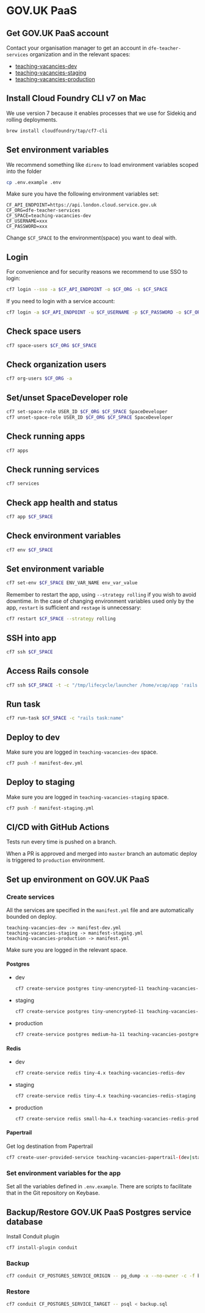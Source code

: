 # GOV.UK PaaS

## Get GOV.UK PaaS account
Contact your organisation manager to get an account in `dfe-teacher-services` organization and in the relevant spaces:

- [teaching-vacancies-dev](https://teaching-vacancies-dev.london.cloudapps.digital)
- [teaching-vacancies-staging](https://tvs.staging.dxw.net)
- [teaching-vacancies-production](https://teaching-vacancies.service.gov.uk)

## Install Cloud Foundry CLI v7 on Mac
We use version 7 because it enables processes that we use for Sidekiq and rolling deployments.

```bash
brew install cloudfoundry/tap/cf7-cli
```

## Set environment variables
We recommend something like `direnv` to load environment variables scoped into the folder

```bash
cp .env.example .env
```

Make sure you have the following environment variables set:

```
CF_API_ENDPOINT=https://api.london.cloud.service.gov.uk
CF_ORG=dfe-teacher-services
CF_SPACE=teaching-vacancies-dev
CF_USERNAME=xxx
CF_PASSWORD=xxx
```

Change `$CF_SPACE` to the environment(space) you want to deal with.

## Login
For convenience and for security reasons we recommend to use SSO to login:

```bash
cf7 login --sso -a $CF_API_ENDPOINT -o $CF_ORG -s $CF_SPACE
```

If you need to login with a service account:

```bash
cf7 login -a $CF_API_ENDPOINT -u $CF_USERNAME -p $CF_PASSWORD -o $CF_ORG -s $CF_SPACE
```

## Check space users
```bash
cf7 space-users $CF_ORG $CF_SPACE
```

## Check organization users
```bash
cf7 org-users $CF_ORG -a
```

## Set/unset SpaceDeveloper role
```bash
cf7 set-space-role USER_ID $CF_ORG $CF_SPACE SpaceDeveloper
cf7 unset-space-role USER_ID $CF_ORG $CF_SPACE SpaceDeveloper
```

## Check running apps
```bash
cf7 apps
```

## Check running services
```bash
cf7 services
```

## Check app health and status
```bash
cf7 app $CF_SPACE
```

## Check environment variables
```bash
cf7 env $CF_SPACE
```

## Set environment variable
```bash
cf7 set-env $CF_SPACE ENV_VAR_NAME env_var_value
```
Remember to restart the app, using `--strategy rolling` if you wish to avoid downtime. In the case of changing environment variables used only by the app, `restart` is sufficient and `restage` is unnecessary:
```bash
cf7 restart $CF_SPACE --strategy rolling
```

## SSH into app
```bash
cf7 ssh $CF_SPACE
```

## Access Rails console
```bash
cf7 ssh $CF_SPACE -t -c "/tmp/lifecycle/launcher /home/vcap/app 'rails console' ''"
```

## Run task
```bash
cf7 run-task $CF_SPACE -c "rails task:name"
```

## Deploy to dev
Make sure you are logged in `teaching-vacancies-dev` space.

```bash
cf7 push -f manifest-dev.yml
```

## Deploy to staging
Make sure you are logged in `teaching-vacancies-staging` space.

```bash
cf7 push -f manifest-staging.yml
```

## CI/CD with GitHub Actions
Tests run every time is pushed on a branch.

When a PR is approved and merged into `master` branch an automatic deploy is triggered to `production` environment.

## Set up environment on GOV.UK PaaS

### Create services
All the services are specified in the `manifest.yml` file and are automatically bounded on deploy.

```
teaching-vacancies-dev -> manifest-dev.yml
teaching-vacancies-staging -> manifest-staging.yml
teaching-vacancies-production -> manifest.yml
```
Make sure you are logged in the relevant space.

#### Postgres
- dev
  ```bash
  cf7 create-service postgres tiny-unencrypted-11 teaching-vacancies-postgres-dev -c '{"enable_extensions": ["pgcrypto", "fuzzystrmatch", "plpgsql"]}'
  ```
- staging
  ```bash
  cf7 create-service postgres tiny-unencrypted-11 teaching-vacancies-postgres-staging -c '{"enable_extensions": ["pgcrypto", "fuzzystrmatch", "plpgsql"]}'
  ```
- production
  ```bash
  cf7 create-service postgres medium-ha-11 teaching-vacancies-postgres-production -c '{"enable_extensions": ["pgcrypto", "fuzzystrmatch", "plpgsql"]}'
  ```

#### Redis
- dev
  ```bash
  cf7 create-service redis tiny-4.x teaching-vacancies-redis-dev
  ```
- staging
  ```bash
  cf7 create-service redis tiny-4.x teaching-vacancies-redis-staging
  ```
- production
  ```bash
  cf7 create-service redis small-ha-4.x teaching-vacancies-redis-production
  ```

#### Papertrail
Get log destination from Papertrail
```bash
cf7 create-user-provided-service teaching-vacancies-papertrail-(dev|staging|production) -l syslog-tls://logsX.papertrailapp.com:XXXXX
```

### Set environment variables for the app
Set all the variables defined in `.env.example`. There are scripts to facilitate that in the Git repository on Keybase.

## Backup/Restore GOV.UK PaaS Postgres service database
Install Conduit plugin
```bash
cf7 install-plugin conduit
```

### Backup
```bash
cf7 conduit CF_POSTGRES_SERVICE_ORIGIN -- pg_dump -x --no-owner -c -f backup.sql
```

### Restore
```bash
cf7 conduit CF_POSTGRES_SERVICE_TARGET -- psql < backup.sql
```
